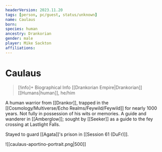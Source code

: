 ```yaml
---
headerVersion: 2023.11.20
tags: [person, pc/guest, status/unknown]
name: Caulaus
born:
species: human
ancestry: Drankorian
gender: male
player: Mike Sackton
affiliations:
---
```

# Caulaus
>[!info]+ Biographical Info
> [[Drankorian Empire|Drankorian]] [[Humans|human]], he/him

A human warrior from [[Drankor]], trapped in the [[Cosmology/Multiverse/Echo Realms/Feywild/Feywild]] for nearly 1000 years. Not fully in possession of his wits or memories. A guide and wanderer in [[Amberglow]]; sought by [[Seeker]] as a guide to the fey crossing at Lastlight Falls. 

Stayed to guard [[Agata]]'s prison in [[Session 61 (DuFr)]].


![[caulaus-aportino-portrait.png|500]]